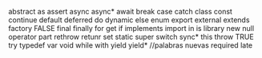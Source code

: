 abstract
as
assert
async
async*
await
break
case
catch
class
const
continue
default
deferred
do
dynamic
else
enum
export
external
extends
factory
FALSE
final
finally
for
get
if
implements
import
in
is
library
new
null
operator
part
rethrow
retunr
set
static
super
switch
sync*
this
throw
TRUE
try
typedef
var
void
while
with
yield
yield*
//palabras nuevas
required
late